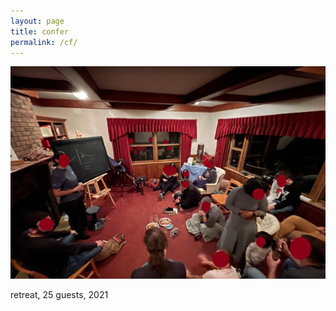 ```yaml
---
layout: page
title: confer
permalink: /cf/
---
```


<div class="home">

![lightning](/img/lightning.png)
  <p>retreat, 25 guests, 2021</p>
  
  
  
 </div>
  
